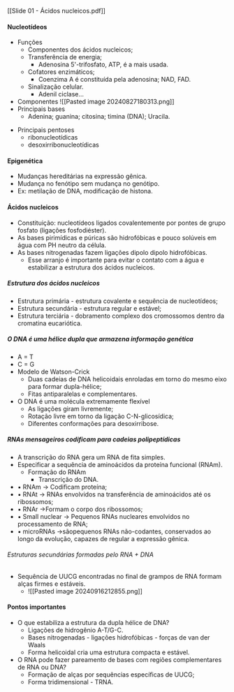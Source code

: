 [[Slide 01 - Ácidos nucleicos.pdf]]
#### Nucleotídeos
- Funções
	- Componentes dos ácidos nucleicos; 
	- Transferência de energia; 
		- Adenosina 5'-trifosfato, ATP, é a mais usada. 
	- Cofatores enzimáticos; 
		- Coenzima A é constituída pela adenosina; NAD, FAD. 
	- Sinalização celular. 
		- Adenil ciclase... 
- Componentes 
		![[Pasted image 20240827180313.png]]
- Principais bases 
	- Adenina; guanina; citosina; timina (DNA); Uracila. 
* Principais pentoses
	* ribonucleotídicas
	* desoxirribonucleotídicas
#### Epigenética
- Mudanças hereditárias na expressão gênica. 
- Mudança no fenótipo sem mudança no genótipo. 
- Ex: metilação de DNA, modificação de histona. 

#### Ácidos nucleicos
- Constituição: nucleotídeos ligados covalentemente por pontes de grupo fosfato (ligações fosfodiéster). 
- As bases pirimídicas e púricas são hidrofóbicas e pouco solúveis em água com PH neutro da célula. 
- As bases nitrogenadas fazem ligações dipolo dipolo hidrofóbicas. 
	- Esse arranjo é importante para evitar o contato com a água e estabilizar a estrutura dos ácidos nucleicos. 
##### Estrutura dos ácidos nucleicos
- Estrutura primária - estrutura covalente e sequência de nucleotídeos; 
- Estrutura secundária - estrutura regular e estável;
- Estrutura terciária - dobramento complexo dos cromossomos dentro da cromatina eucariótica.
##### O DNA é uma hélice dupla que armazena informação genética
- A = T 
- C = G
- Modelo de Watson-Crick
	- Duas cadeias de DNA helicoidais enroladas em torno do mesmo eixo para formar dupla-hélice; 
	- Fitas antiparalelas e complementares. 
- O DNA é uma molécula extremamente flexível
	- As ligações giram livremente; 
	- Rotação livre em torno da ligação C-N-glicosídica; 
	- Diferentes conformações para desoxirribose.
##### RNAs mensageiros codificam para cadeias polipeptídicas
- A transcrição do RNA gera um RNA de fita simples. 
-  Especificar a sequência de aminoácidos da proteína funcional (RNAm).
	- Formação do RNAm
		- Transcrição do DNA. 
- ▪ RNAm → Codificam proteína;
- ▪ RNAt → RNAs envolvidos na transferência de aminoácidos até os ribossomos;
- ▪ RNAr →Formam o corpo dos ribossomos;
- ▪ Small nuclear → Pequenos RNAs nucleares envolvidos no processamento de RNA;
- ▪ microRNAs →sãopequenos RNAs não-codantes, conservados ao longo da evolução, capazes de regular a expressão gênica.
###### Estruturas secundárias formadas pelo RNA + DNA
- Sequência de UUCG encontradas no final de grampos de RNA formam alças firmes e estáveis. 
	- ![[Pasted image 20240916212855.png]]
	
#### Pontos importantes
- O que estabiliza a estrutura da dupla hélice de DNA?
	- Ligações de hidrogênio A-T/G-C. 
	- Bases nitrogenadas - ligações hidrofóbicas - forças de van der Waals
	- Forma helicoidal cria uma estrutura compacta e estável. 
- O RNA pode fazer pareamento de bases com regiões complementares de RNA ou DNA?
	- Formação de alças por sequências específicas de UUCG;
	- Forma tridimensional - TRNA. 